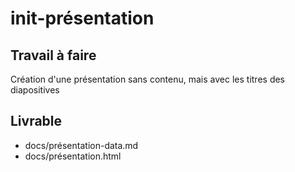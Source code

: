 # init-présentation

## Travail à faire

Création d'une présentation sans contenu, mais avec les titres des diapositives

## Livrable

- docs/présentation-data.md
- docs/présentation.html
